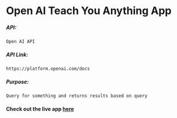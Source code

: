 # Open AI Teach You Anything App


##### API:
    Open AI API
    

##### API Link:
    https://platform.openai.com/docs
    

##### Purpose:
    Query for something and returns results based on query


#### Check out the live app [here](https://priyanka23-brs.github.io/Teach-you-anything-AI/)
 
 
